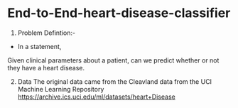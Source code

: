 # End-to-End-heart-disease-classifier
1. Problem Defintion:-
* In a statement,

Given clinical parameters about a patient, can we predict whether or not they have a heart disease.

2. Data
The original data came from the Cleavland data from the UCI Machine Learning Repository https://archive.ics.uci.edu/ml/datasets/heart+Disease
